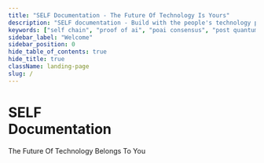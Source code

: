 ```yaml
---
title: "SELF Documentation - The Future Of Technology Is Yours"
description: "SELF documentation - Build with the people's technology platform featuring SELF Chain blockchain with Proof-of-AI consensus, post-quantum cryptography, and human-centric design. Open-source infrastructure for your private digital universe, privacy-first applications, and decentralized AI validation."
keywords: ["self chain", "proof of ai", "poai consensus", "post quantum blockchain", "self sovereign technology", "decentralized ai", "people's blockchain", "privacy first", "color marker system", "hybrid cloud blockchain", "ai validator", "human rights technology", "web3 operating system", "blockchain super app"]
sidebar_label: "Welcome"
sidebar_position: 0
hide_table_of_contents: true
hide_title: true
className: landing-page
slug: /
---
```


<div className="hero-section-wrapper">
  <div className="hero-section">
    <div className="hero-content">
      <h1 className="hero-title">SELF<br />Documentation</h1>
      <p className="hero-tagline">The Future Of Technology Belongs To You</p>
    </div>
  </div>
</div>

